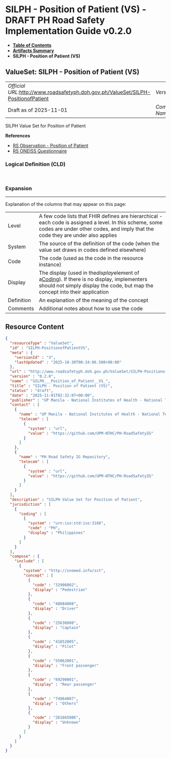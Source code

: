 # SILPH - Position of Patient (VS) - DRAFT PH Road Safety Implementation Guide v0.2.0

* [**Table of Contents**](toc.md)
* [**Artifacts Summary**](artifacts.md)
* **SILPH - Position of Patient (VS)**

## ValueSet: SILPH - Position of Patient (VS) 

| | |
| :--- | :--- |
| *Official URL*:http://www.roadsafetyph.doh.gov.ph/ValueSet/SILPH-PositionofPatient | *Version*:0.2.0 |
| Draft as of 2025-11-01 | *Computable Name*:SILPH___Position_of_Patient__VS_ |

 
SILPH Value Set for Position of Patient 

 **References** 

* [RS Observation - Position of Patient](StructureDefinition-rs-observation-position-of-patient.md)
* [RS ONEISS Questionnaire](Questionnaire-RSOneissQuestionnaire.md)

### Logical Definition (CLD)

 

### Expansion

-------

 Explanation of the columns that may appear on this page: 

| | |
| :--- | :--- |
| Level | A few code lists that FHIR defines are hierarchical - each code is assigned a level. In this scheme, some codes are under other codes, and imply that the code they are under also applies |
| System | The source of the definition of the code (when the value set draws in codes defined elsewhere) |
| Code | The code (used as the code in the resource instance) |
| Display | The display (used in the*display*element of a[Coding](http://hl7.org/fhir/R4/datatypes.html#Coding)). If there is no display, implementers should not simply display the code, but map the concept into their application |
| Definition | An explanation of the meaning of the concept |
| Comments | Additional notes about how to use the code |



## Resource Content

```json
{
  "resourceType" : "ValueSet",
  "id" : "SILPH-PositionofPatientVS",
  "meta" : {
    "versionId" : "3",
    "lastUpdated" : "2025-10-30T00:34:06.500+00:00"
  },
  "url" : "http://www.roadsafetyph.doh.gov.ph/ValueSet/SILPH-PositionofPatient",
  "version" : "0.2.0",
  "name" : "SILPH___Position_of_Patient__VS_",
  "title" : "SILPH - Position of Patient (VS)",
  "status" : "draft",
  "date" : "2025-11-01T02:32:07+00:00",
  "publisher" : "UP Manila - National Institutes of Health - National Telehealth Center",
  "contact" : [
    {
      "name" : "UP Manila - National Institutes of Health - National Telehealth Center",
      "telecom" : [
        {
          "system" : "url",
          "value" : "https://github.com/UPM-NTHC/PH-RoadSafetyIG"
        }
      ]
    },
    {
      "name" : "PH Road Safety IG Repository",
      "telecom" : [
        {
          "system" : "url",
          "value" : "https://github.com/UPM-NTHC/PH-RoadSafetyIG"
        }
      ]
    }
  ],
  "description" : "SILPH Value Set for Position of Patient",
  "jurisdiction" : [
    {
      "coding" : [
        {
          "system" : "urn:iso:std:iso:3166",
          "code" : "PH",
          "display" : "Philippines"
        }
      ]
    }
  ],
  "compose" : {
    "include" : [
      {
        "system" : "http://snomed.info/sct",
        "concept" : [
          {
            "code" : "32906002",
            "display" : "Pedestrian"
          },
          {
            "code" : "48084008",
            "display" : "Driver"
          },
          {
            "code" : "25636008",
            "display" : "Captain"
          },
          {
            "code" : "41852005",
            "display" : "Pilot"
          },
          {
            "code" : "55062001",
            "display" : "Front passenger"
          },
          {
            "code" : "69290001",
            "display" : "Rear passenger"
          },
          {
            "code" : "74964007",
            "display" : "Others"
          },
          {
            "code" : "261665006",
            "display" : "Unknown"
          }
        ]
      }
    ]
  }
}

```
